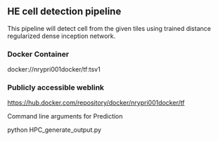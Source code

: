 ## HE cell detection pipeline

This pipeline will detect cell from the given tiles using trained distance regularized dense inception network.

### Docker Container
docker://nrypri001docker/tf:tsv1

### Publicly accessible weblink
https://hub.docker.com/repository/docker/nrypri001docker/tf


Command line arguments for Prediction

python HPC_generate_output.py
